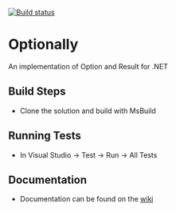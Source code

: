 [![Build status](https://ci.appveyor.com/api/projects/status/i7dkrhyx33km0l8c?svg=true)](https://ci.appveyor.com/project/cameronpresley/optionally)

# Optionally
An implementation of Option and Result for .NET

## Build Steps
- Clone the solution and build with MsBuild

## Running Tests
- In Visual Studio -> Test -> Run -> All Tests

## Documentation
- Documentation can be found on the [wiki](https://github.com/cameronpresley/Optionally/wiki)
